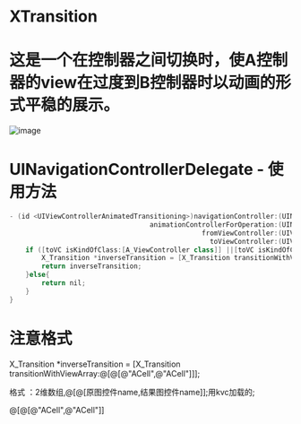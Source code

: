 # XTransition
# 这是一个在控制器之间切换时，使A控制器的view在过度到B控制器时以动画的形式平稳的展示。
  ![image](https://github.com/Mrxu2/XTransition/blob/master/github2.gif ) 
# UINavigationControllerDelegate - 使用方法
```java
- (id <UIViewControllerAnimatedTransitioning>)navigationController:(UINavigationController *)navigationController
                                   animationControllerForOperation:(UINavigationControllerOperation)operation
                                                fromViewController:(UIViewController *)fromVC
                                                  toViewController:(UIViewController *)toVC{
    if ([toVC isKindOfClass:[A_ViewController class]] ||[toVC isKindOfClass:[B_ViewController class]] ) {
        X_Transition *inverseTransition = [X_Transition transitionWithViewArray:@[@[@"ACell",@"ACell"]]];
        return inverseTransition;
    }else{
        return nil;
    }
}
```

# 注意格式
 X_Transition *inverseTransition = [X_Transition transitionWithViewArray:@[@[@"ACell",@"ACell"]]];
 
 格式 ：2维数组,@[@[原图控件name,结果图控件name]];用kvc加载的; 
 
 @[@[@"ACell",@"ACell"]]
 
